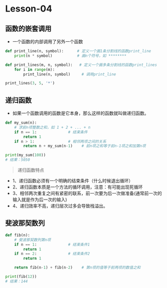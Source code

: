 # **Lesson-04**

## 函数的嵌套调用
- 一个函数的内部调用了另外一个函数

```python
def print_line(n, symbol):      # 定义一个画1条分割线的函数print_line
    print(n * symbol)           # 画n个符号，如 ********

def print_lines(m, n, symbol):   # 定义一个画多条分割线的函数print_lines
    for i in range(m):
        print_line(n, symbol)     # 调用print_line

print_lines(3, 5, '*')           
```

## 递归函数
- 如果一个函数调用的函数是它本身，那么这样的函数就叫做递归函数。

```python
def my_sum(n):
    # 求前n项整数之和，如 1 + 2 + ... + n
    if n == 1:              # 结束条件
        return 1
    if n > 1:               # 相邻两项之间的关系
        return n + my_sum(n-1)    # 前n项之和等于前n-1项之和加第n项

print(my_sum(100))
# 结果：5050
```

> 递归函数特点

- 1、递归函数必须有一个明确的结束条件（什么时候退出循环）
- 2、递归函数本质是一个方法的循环调用，注意：有可能出现死循环
- 3、相邻两次重复之间有紧密的联系，前一次要为后一次做准备(通常前一次的输入就是作为后一次的输入)
- 4、递归效率不高，递归层次过多会导致栈溢出。


## 斐波那契数列

```python
def fib(n):
    # 斐波那契数列第n项
    if n == 1:              # 结束条件1
        return 1
    if n == 2:              # 结束条件2
        return 1

    return fib(n-1) + fib(n-2)    # 第n项的值等于前两项的数值之和

print(fib(12))
# 结果：144
```